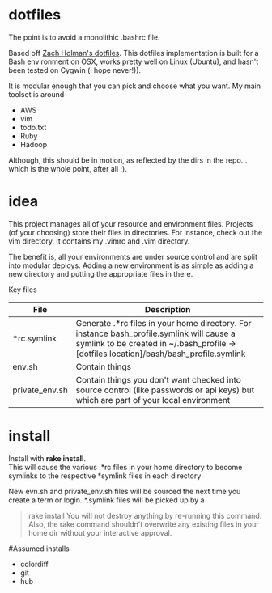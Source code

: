 dotfiles
========
The point is to avoid a monolithic .bashrc file.

Based off [Zach Holman's dotfiles](https://github.com/holman/dotfiles). This dotfiles implementation is built for a Bash environment on OSX, works pretty well on Linux (Ubuntu), and hasn't been tested on Cygwin (i hope never!)).

It is modular enough that you can pick and choose what you want.  My main toolset is around

* AWS
* vim
* todo.txt
* Ruby
* Hadoop

Although, this should be in motion, as reflected by the dirs in the repo... which is the whole point, after all :).
# idea
This project manages all of your resource and environment files.  Projects (of your choosing) store their files in directories.  For instance, check out the vim directory.  It contains my .vimrc and .vim directory.

The benefit is, all your environments are under source control and are split into modular deploys.  Adding a new environment is as simple as adding a new directory and putting the appropriate files in there.

Key files

| File | Description|
|---|---|
|\*rc.symlink|Generate .\*rc files in your home directory.  For instance bash_profile.symlink will cause a symlink to be created in ~/.bash_profile -> [dotfiles location]/bash/bash_profile.symlink|
|env.sh|Contain things |
|private_env.sh|Contain things you don't want checked into source control (like passwords or api keys) but which are part of your local environment

# install
Install with __rake install__.  
This will cause the various .*rc files in your home directory to become symlinks to the respective *symlink files in each directory

New evn.sh and private_env.sh files will be sourced the next time you create a term or login.  *.symlink files will be picked up by a 
> rake install
You will not destroy anything by re-running this command.  Also, the rake command shouldn't overwrite any existing files in your home dir without your interactive approval.

#Assumed installs
* colordiff
* git
* hub
